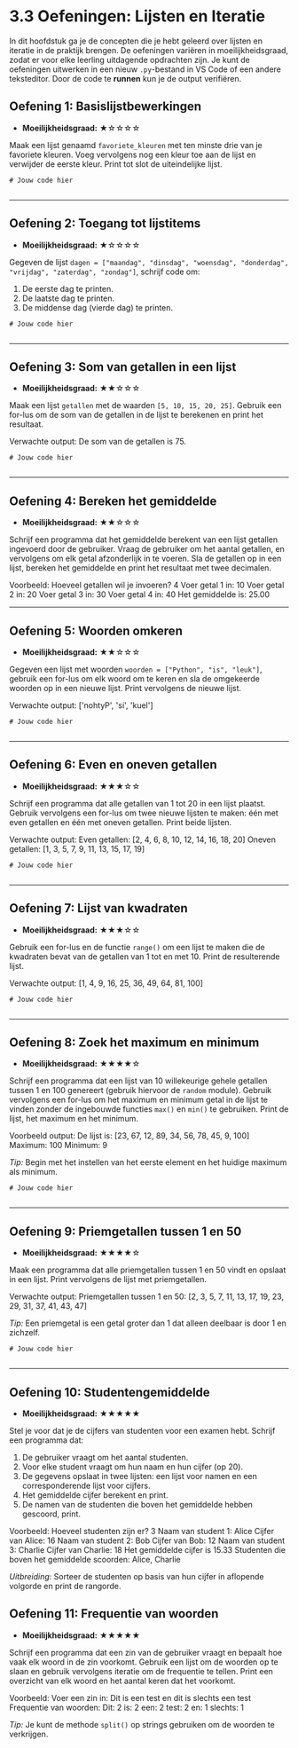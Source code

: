 # 3.3 Oefeningen: Lijsten en Iteratie

In dit hoofdstuk ga je de concepten die je hebt geleerd over lijsten en iteratie in de praktijk brengen. De oefeningen variëren in moeilijkheidsgraad, zodat er voor elke leerling uitdagende opdrachten zijn. Je kunt de oefeningen uitwerken in een nieuw `.py`-bestand in VS Code of een andere teksteditor. Door de code te **runnen** kun je de output verifiëren.

## Oefening 1: Basislijstbewerkingen
* **Moeilijkheidsgraad:** ★☆☆☆☆

Maak een lijst genaamd `favoriete_kleuren` met ten minste drie van je favoriete kleuren. Voeg vervolgens nog een kleur toe aan de lijst en verwijder de eerste kleur. Print tot slot de uiteindelijke lijst.

<pre><code># Jouw code hier

</code></pre>

<codapi-snippet sandbox="python" editor="basic"></codapi-snippet>

---

## Oefening 2: Toegang tot lijstitems
* **Moeilijkheidsgraad:** ★☆☆☆☆

Gegeven de lijst `dagen = ["maandag", "dinsdag", "woensdag", "donderdag", "vrijdag", "zaterdag", "zondag"]`, schrijf code om:
1. De eerste dag te printen.
2. De laatste dag te printen.
3. De middense dag (vierde dag) te printen.

<pre><code># Jouw code hier

</code></pre>

<codapi-snippet sandbox="python" editor="basic"></codapi-snippet>

---

## Oefening 3: Som van getallen in een lijst
* **Moeilijkheidsgraad:** ★★☆☆☆

Maak een lijst `getallen` met de waarden `[5, 10, 15, 20, 25]`. Gebruik een for-lus om de som van de getallen in de lijst te berekenen en print het resultaat.

Verwachte output: De som van de getallen is 75.

<pre><code># Jouw code hier

</code></pre>

<codapi-snippet sandbox="python" editor="basic"></codapi-snippet>

---

## Oefening 4: Bereken het gemiddelde
* **Moeilijkheidsgraad:** ★★☆☆☆

Schrijf een programma dat het gemiddelde berekent van een lijst getallen ingevoerd door de gebruiker. Vraag de gebruiker om het aantal getallen, en vervolgens om elk getal afzonderlijk in te voeren. Sla de getallen op in een lijst, bereken het gemiddelde en print het resultaat met twee decimalen.

Voorbeeld:
Hoeveel getallen wil je invoeren? 4
Voer getal 1 in: 10
Voer getal 2 in: 20
Voer getal 3 in: 30
Voer getal 4 in: 40
Het gemiddelde is: 25.00

---

## Oefening 5: Woorden omkeren
* **Moeilijkheidsgraad:** ★★☆☆☆

Gegeven een lijst met woorden `woorden = ["Python", "is", "leuk"]`, gebruik een for-lus om elk woord om te keren en sla de omgekeerde woorden op in een nieuwe lijst. Print vervolgens de nieuwe lijst.

Verwachte output: ['nohtyP', 'si', 'kuel']

<pre><code># Jouw code hier

</code></pre>

<codapi-snippet sandbox="python" editor="basic"></codapi-snippet>

---

## Oefening 6: Even en oneven getallen
* **Moeilijkheidsgraad:** ★★★☆☆

Schrijf een programma dat alle getallen van 1 tot 20 in een lijst plaatst. Gebruik vervolgens een for-lus om twee nieuwe lijsten te maken: één met even getallen en één met oneven getallen. Print beide lijsten.

Verwachte output:
Even getallen: [2, 4, 6, 8, 10, 12, 14, 16, 18, 20]
Oneven getallen: [1, 3, 5, 7, 9, 11, 13, 15, 17, 19]


<pre><code># Jouw code hier

</code></pre>

<codapi-snippet sandbox="python" editor="basic"></codapi-snippet>

---

## Oefening 7: Lijst van kwadraten
* **Moeilijkheidsgraad:** ★★★☆☆

Gebruik een for-lus en de functie `range()` om een lijst te maken die de kwadraten bevat van de getallen van 1 tot en met 10. Print de resulterende lijst.

Verwachte output: [1, 4, 9, 16, 25, 36, 49, 64, 81, 100]

<pre><code># Jouw code hier

</code></pre>

<codapi-snippet sandbox="python" editor="basic"></codapi-snippet>

---

## Oefening 8: Zoek het maximum en minimum
* **Moeilijkheidsgraad:** ★★★★☆

Schrijf een programma dat een lijst van 10 willekeurige gehele getallen tussen 1 en 100 genereert (gebruik hiervoor de `random` module). Gebruik vervolgens een for-lus om het maximum en minimum getal in de lijst te vinden zonder de ingebouwde functies `max()` en `min()` te gebruiken. Print de lijst, het maximum en het minimum.

Voorbeeld output:
De lijst is: [23, 67, 12, 89, 34, 56, 78, 45, 9, 100]
Maximum: 100
Minimum: 9


*Tip:* Begin met het instellen van het eerste element en het huidige maximum als minimum.

<pre><code># Jouw code hier

</code></pre>

<codapi-snippet sandbox="python" editor="basic"></codapi-snippet>

---

## Oefening 9: Priemgetallen tussen 1 en 50
* **Moeilijkheidsgraad:** ★★★★☆

Maak een programma dat alle priemgetallen tussen 1 en 50 vindt en opslaat in een lijst. Print vervolgens de lijst met priemgetallen.

Verwachte output:
Priemgetallen tussen 1 en 50: [2, 3, 5, 7, 11, 13, 17, 19, 23, 29, 31, 37, 41, 43, 47]


*Tip:* Een priemgetal is een getal groter dan 1 dat alleen deelbaar is door 1 en zichzelf.

<pre><code># Jouw code hier

</code></pre>

<codapi-snippet sandbox="python" editor="basic"></codapi-snippet>

---

## Oefening 10: Studentengemiddelde
* **Moeilijkheidsgraad:** ★★★★★

Stel je voor dat je de cijfers van studenten voor een examen hebt. Schrijf een programma dat:

1. De gebruiker vraagt om het aantal studenten.
2. Voor elke student vraagt om hun naam en hun cijfer (op 20).
3. De gegevens opslaat in twee lijsten: een lijst voor namen en een corresponderende lijst voor cijfers.
4. Het gemiddelde cijfer berekent en print.
5. De namen van de studenten die boven het gemiddelde hebben gescoord, print.

Voorbeeld:
Hoeveel studenten zijn er? 3
Naam van student 1: Alice
Cijfer van Alice: 16
Naam van student 2: Bob
Cijfer van Bob: 12
Naam van student 3: Charlie
Cijfer van Charlie: 18
Het gemiddelde cijfer is 15.33
Studenten die boven het gemiddelde scoorden: Alice, Charlie

*Uitbreiding:* Sorteer de studenten op basis van hun cijfer in aflopende volgorde en print de rangorde.

## Oefening 11: Frequentie van woorden
* **Moeilijkheidsgraad:** ★★★★★

Schrijf een programma dat een zin van de gebruiker vraagt en bepaalt hoe vaak elk woord in de zin voorkomt. Gebruik een lijst om de woorden op te slaan en gebruik vervolgens iteratie om de frequentie te tellen. Print een overzicht van elk woord en het aantal keren dat het voorkomt.

Voorbeeld:
Voer een zin in: Dit is een test en dit is slechts een test
Frequentie van woorden:
Dit: 2
is: 2
een: 2
test: 2
en: 1
slechts: 1

*Tip:* Je kunt de methode `split()` op strings gebruiken om de woorden te verkrijgen.
